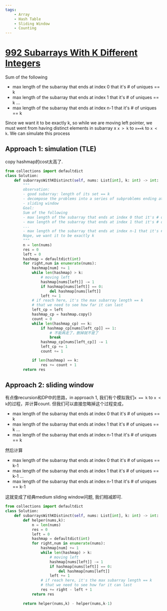 ```yaml
---
tags:
    - Array
    - Hash Table
    - Sliding Window
    - Counting
---
```


# [992 Subarrays With K Different Integers](https://leetcode.com/problems/subarrays-with-k-different-integers/description/?envType=daily-question&envId=2024-03-30)

Sum of the following

- max length of the subarray that ends at index 0 that it's # of uniques == k
- max length of the subarray that ends at index 1 that it's # of uniques == k
...
- max length of the subarray that ends at index n-1 that it's # of uniques == k

Since we want it to be exactly k, so while we are moving left pointer, we must went from having distinct elements in subarray x `x > k` to `x==k` to `x < k`. We can simulate this process




## Approach 1: simulation (TLE)

copy hashmap的cost太高了.

```python
from collections import defaultdict
class Solution:
    def subarraysWithKDistinct(self, nums: List[int], k: int) -> int:
        """
        observation:
        - good subarray: length of its set == k
        - decompose the problems into a series of subproblems ending at index i
        - sliding window
        Goal:
        Sum of the following
        - max length of the subarray that ends at index 0 that it's # of uniques == k
        - max length of the subarray that ends at index 1 that it's # of uniques == k
        ...
        - max length of the subarray that ends at index n-1 that it's # of uniques == k
        Nope, we want it to be exactly k
        """
        n = len(nums)
        res = 0
        left = 0
        hashmap = defaultdict(int)
        for right,num in enumerate(nums):
            hashmap[num] += 1            
            while len(hashmap) > k:
                # moving left
                hashmap[nums[left]] -= 1
                if hashmap[nums[left]] == 0:
                    del hashmap[nums[left]]
                left += 1
            # if reach here, it's the max subarray length == k
            # that we need to see how far it can last
            left_cp = left
            hashmap_cp = hashmap.copy()
            count = 0
            while len(hashmap_cp) == k:
                if hashmap_cp[nums[left_cp]] == 1:
                    # 不能再走了，删掉就不是了
                    break
                hashmap_cp[nums[left_cp]] -= 1
                left_cp += 1
                count += 1

            if len(hashmap) == k:
                res += count + 1
        return res
```

## Approach 2: sliding window

有点像recursion和DP中的思路，in approach 1, 我们有个模拟我们`x == k` to `x < k`的过程，并计算count. 但我们可以直接忽略掉这个过程变成，

- max length of the subarray that ends at index 0 that it's # of uniques == k
- max length of the subarray that ends at index 1 that it's # of uniques == k
...
- max length of the subarray that ends at index n-1 that it's # of uniques == k

然后计算

- max length of the subarray that ends at index 0 that it's # of uniques == k-1
- max length of the subarray that ends at index 1 that it's # of uniques == k-1
...
- max length of the subarray that ends at index n-1 that it's # of uniques == k-1

这就变成了经典medium sliding window问题, 我们相减即可.


```python
from collections import defaultdict
class Solution:
    def subarraysWithKDistinct(self, nums: List[int], k: int) -> int:
        def helper(nums,k):
            n = len(nums)
            res = 0
            left = 0
            hashmap = defaultdict(int)
            for right,num in enumerate(nums):
                hashmap[num] += 1
                while len(hashmap) > k:
                    # moving left
                    hashmap[nums[left]] -= 1
                    if hashmap[nums[left]] == 0:
                        del hashmap[nums[left]]
                    left += 1
                # if reach here, it's the max subarray length == k
                # that we need to see how far it can last
                res += right - left + 1
            return res
        
        return helper(nums,k) - helper(nums,k-1)
```


